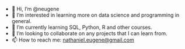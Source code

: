 - 👋 Hi, I’m @neugene
- 👀 I’m interested in learning more on data science and programming in general.
- 🌱 I’m currently learning SQL, Python, R and other courses.
- 💞️ I’m looking to collaborate on any projects that I can learn from.
- 📫 How to reach me: nathaniel.eugene@gmail.com

<!---
neugene/neugene is a ✨ special ✨ repository because its `README.md` (this file) appears on your GitHub profile.
You can click the Preview link to take a look at your changes.
--->
